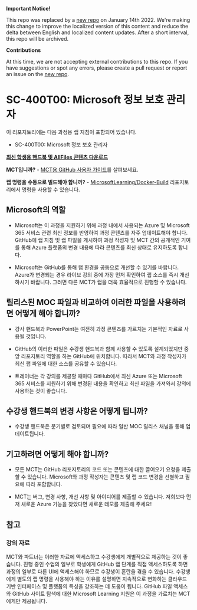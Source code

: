 **Important Notice!**

This repo was replaced by a [new repo](https://github.com/MicrosoftLearning/SC-400T00A-Microsoft-Information-Protection-Administrator.ko-kr) on January 14th 2022. We're making this change to improve the localized version of this content and reduce the delta between English and localized content updates. 
After a short interval, this repo will be archived.

**Contributions**

At this time, we are not accepting external contributions to this repo. If you have suggestions or spot any errors, please create a pull request or report an issue on the [new repo](https://github.com/MicrosoftLearning/SC-400T00A-Microsoft-Information-Protection-Administrator.ko-kr).

# SC-400T00: Microsoft 정보 보호 관리자

이 리포지토리에는 다음 과정용 랩 지침이 포함되어 있습니다.

- SC-400T00: Microsoft 정보 보호 관리자
 

**[최신 학생용 핸드북 및 AllFiles 콘텐츠 다운로드](../../releases/latest)**

**MCT입니까?** - [MCT용 GitHub 사용자 가이드](https://microsoftlearning.github.io/MCT-User-Guide-KO/)를 살펴보세요.

**랩 명령을 수동으로 빌드해야 합니까?** - [MicrosoftLearning/Docker-Build](https://github.com/MicrosoftLearning/Docker-Build) 리포지토리에서 명령을 사용할 수 있습니다.

## Microsoft의 역할

- Microsoft는 이 과정을 지원하기 위해 과정 내에서 사용되는 Azure 및 Microsoft 365 서비스 관련 최신 정보를 반영하여 과정 콘텐츠를 자주 업데이트해야 합니다.  GitHub에 랩 지침 및 랩 파일을 게시하여 과정 작성자 및 MCT 간의 공개적인 기여를 통해 Azure 플랫폼의 변경 내용에 따라 콘텐츠를 최신 상태로 유지하도록 합니다.

- Microsoft는 GitHub를 통해 랩 환경을 공동으로 개선할 수 있기를 바랍니다. Azure가 변경되는 경우 라이브 강의 중에 가장 먼저 확인하여 랩 소스를 즉시 개선하시기 바랍니다.  그러면 다른 MCT가 랩을 더욱 효율적으로 진행할 수 있습니다.

## 릴리스된 MOC 파일과 비교하여 이러한 파일을 사용하려면 어떻게 해야 합니까?

- 강사 핸드북과 PowerPoint는 여전히 과정 콘텐츠를 가르치는 기본적인 자료로 사용될 것입니다.

- GitHub의 이러한 파일은 수강생 핸드북과 함께 사용할 수 있도록 설계되었지만 중앙 리포지토리 역할을 하는 GitHub에 위치합니다. 따라서 MCT와 과정 작성자가 최신 랩 파일에 대한 소스를 공유할 수 있습니다.

- 트레이너는 각 강의를 제공할 때마다 GitHub에서 최신 Azure 또는 Microsoft 365 서비스를 지원하기 위해 변경된 내용을 확인하고 최신 파일을 가져와서 강의에 사용하는 것이 좋습니다.

## 수강생 핸드북의 변경 사항은 어떻게 됩니까?

- 수강생 핸드북은 분기별로 검토되며 필요에 따라 일반 MOC 릴리스 채널을 통해 업데이트됩니다.

## 기고하려면 어떻게 해야 합니까?

- 모든 MCT는 GitHub 리포지토리의 코드 또는 콘텐츠에 대한 끌어오기 요청을 제출할 수 있습니다. Microsoft와 과정 작성자는 콘텐츠 및 랩 코드 변경을 선별하고 필요에 따라 포함합니다.

- MCT는 버그, 변경 사항, 개선 사항 및 아이디어를 제출할 수 있습니다.  저희보다 먼저 새로운 Azure 기능을 찾았다면  새로운 데모를 제출해 주세요!

## 참고

### 강의 자료

MCT와 파트너는 이러한 자료에 액세스하고 수강생에게 개별적으로 제공하는 것이 좋습니다.  진행 중인 수업의 일부로 학생에게 GitHub 랩 단계를 직접 액세스하도록 하면 과정의 일부로 다른 UI에 액세스해야 하므로 수강생이 혼란을 겪을 수 있습니다. 수강생에게 별도의 랩 명령을 사용해야 하는 이유를 설명하면 지속적으로 변화하는 클라우드 기반 인터페이스 및 플랫폼의 특성을 강조하는 데 도움이 됩니다. GitHub 파일 액세스와 GitHub 사이트 탐색에 대한 Microsoft Learning 지원은 이 과정을 가르치는 MCT에게만 제공됩니다.
